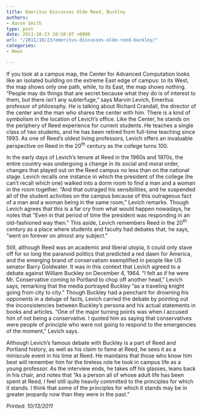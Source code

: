 ```yaml
---
title: Emeritus Discusses Olde Reed, Buckley
authors:
- Aaron Smith
type: post
date: 2011-10-23 20:50:07 +0000
url: "/2011/10/23/emeritus-discusses-olde-reed-buckley/"
categories:
- News

---
```

If you look at a campus map, the Center for Advanced Computation looks like an isolated building on the extreme East edge of campus: to its West, the map shows only one path, while, to its East, the map shows nothing. “People may do things that are secret because what they do is of interest to them, but there isn’t any subterfuge,” says Marvin Levich, Emeritus professor of philosophy. He is talking about Richard Crandall, the director of the center and the man who shares the center with him. There is a kind of symbolism in the location of Levich’s office. Like the Center, he stands on the periphery of Reed experience for current students. He teaches a single class of two students, and he has been retired from full-time teaching since 1993. As one of Reed’s oldest living professors, Levich offers an invaluable perspective on Reed in the 20<sup>th</sup> century as the college turns 100.

In the early days of Levich’s tenure at Reed in the 1960s and 1970s, the entire country was undergoing a change in its social and moral order, changes that played out on the Reed campus no less than on the national stage. Levich recalls one instance in which the president of the college (he can’t recall which one) walked into a dorm room to find a man and a woman in the room together. “And that outraged his sensibilities, and he suspended all of the student activities on the campus because of this outrageous fact of a man and a woman being in the same room,” Levich remarks. Though Levich agrees that this is a far cry from what would happen nowadays, he notes that “Even in that period of time the president was responding in an old-fashioned way then.” This aside, Levich remembers Reed in the 20<sup>th</sup> century as a place where students and faculty had debates that, he says, “went on forever on almost any subject.”

Still, although Reed was an academic and liberal utopia, it could only stave off for so long the paranoid politics that predicted a red dawn for America, and the emerging brand of conservatism exemplified in people like US senator Barry Goldwater. It was in this context that Levich agreed to a debate against William Buckley on December 4, 1964. “I felt as if he were Mr. Conservative coming to Portland to chop off another head,” Levich says, remarking that the media portrayed Buckley “as a traveling knight going from city to city.” Though Buckley had a penchant for drowning his opponents in a deluge of facts, Levich carried the debate by pointing out the inconsistencies between Buckley’s persona and his actual statements in books and articles. “One of the major turning points was when I accused him of not being a conservative. I quoted him as saying that conservatives were people of principle who were not going to respond to the emergencies of the moment,” Levich says.

Although Levich’s famous debate with Buckley is a part of Reed and Portland history, as well as his claim to fame at Reed, he sees it as a miniscule event in his time at Reed. He maintains that those who know him best will remember him for the tireless role he took in campus life as a young professor. As the interview ends, he takes off his glasses, leans back in his chair, and notes that “As a person all of whose adult life has been spent at Reed, I feel still quite heavily committed to the principles for which it stands. I think that some of the principles for which it stands may be in greater jeopardy now than they were in the past.”

_Printed: 10/13/2011_